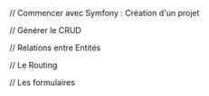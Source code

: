 // Commencer avec Symfony : Création d'un projet

// Générer le CRUD

// Relations entre Entités

// Le Routing

// Les formulaires
